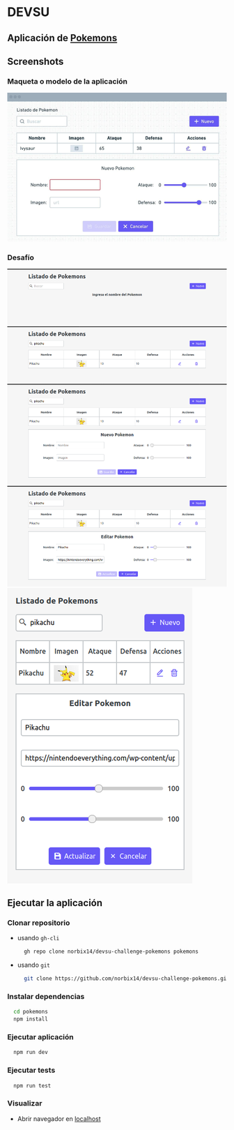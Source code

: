 # DEVSU

## Aplicación de [Pokemons](https://github.com/norbix14/devsu-challenge-pokemons "Proyecto en GitHub")

## Screenshots

### Maqueta o modelo de la aplicación

![Maqueta](screenshots/model.png "Maqueta")

### Desafío

![Challenge](screenshots/search.png "Buscar")
![Challenge](screenshots/pokemon.png "Pokemon")
![Challenge](screenshots/add.png "Nuevo")
![Challenge](screenshots/edit.png "Editar")
![Challenge](screenshots/mobile.png "Mobile")

## Ejecutar la aplicación

### Clonar repositorio

* usando `gh-cli`

  ```bash
    gh repo clone norbix14/devsu-challenge-pokemons pokemons
  ```

* usando `git`

  ```bash
    git clone https://github.com/norbix14/devsu-challenge-pokemons.git pokemons
  ```

### Instalar dependencias

  ```bash
    cd pokemons
    npm install
  ```

### Ejecutar aplicación

  ```bash
    npm run dev
  ```

### Ejecutar tests

  ```bash
    npm run test
  ```

### Visualizar

* Abrir navegador en [localhost](http://localhost:3000 "puerto 3000")
